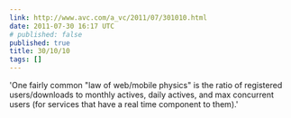 ```yaml
---
link: http://www.avc.com/a_vc/2011/07/301010.html
date: 2011-07-30 16:17 UTC
# published: false
published: true
title: 30/10/10
tags: []
---
```


'One fairly common "law of web/mobile physics" is the ratio of registered users/downloads to monthly actives, daily actives, and max concurrent users (for services that have a real time component to them).'
